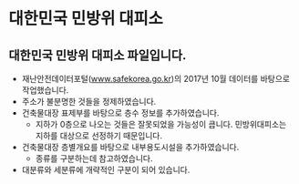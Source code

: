﻿# 대한민국 민방위 대피소 

## 대한민국 민방위 대피소 파일입니다.
- 재난안전데이터포털(www.safekorea.go.kr)의 2017년 10월 데이터를 바탕으로 작업했습니다.
- 주소가 불분명한 것들을 정제하였습니다.
- 건축물대장 표제부를 바탕으로 층수 정보를 추가하였습니다. 
  - 지하가 0층으로 나오는 것들은 잘못되었을 가능성이 큽니다. 민방위대피소는 지하를 대상으로 선정하기 때문입니다.
- 건축물대장 층별개요를 바탕으로 내부용도시설을 추가하였습니다.
  - 종류를 구분하는데 참고하였습니다.
- 대분류와 세분류에 개략적인 구분이 되어 있습니다.
